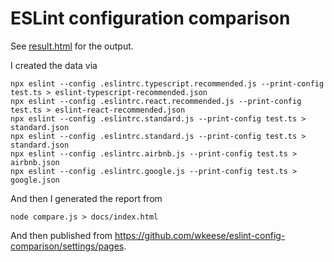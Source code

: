 # ESLint configuration comparison

See [result.html](./result.html) for the output.

I created the data via

```shell
npx eslint --config .eslintrc.typescript.recommended.js --print-config test.ts > eslint-typescript-recommended.json
npx eslint --config .eslintrc.react.recommended.js --print-config test.ts > eslint-react-recommended.json
npx eslint --config .eslintrc.standard.js --print-config test.ts > standard.json
npx eslint --config .eslintrc.standard.js --print-config test.ts > standard.json
npx eslint --config .eslintrc.airbnb.js --print-config test.ts > airbnb.json
npx eslint --config .eslintrc.google.js --print-config test.ts > google.json
```

And then I generated the report from

```shell
node compare.js > docs/index.html
```

And then published from https://github.com/wkeese/eslint-config-comparison/settings/pages.
